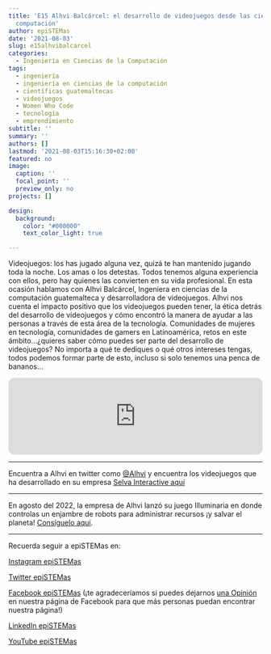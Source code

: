 ```yaml
---
title: 'E15 Alhvi Balcárcel: el desarrollo de videojuegos desde las ciencias de la
  computación'
author: epiSTEMas
date: '2021-08-03'
slug: e15alhvibalcarcel
categories:
  - Ingeniería en Ciencias de la Computación
tags:
  - ingeniería
  - ingeniería en ciencias de la computación
  - científicas guatemaltecas
  - videojuegos
  - Women Who Code
  - tecnología
  - emprendimiento
subtitle: ''
summary: ''
authors: []
lastmod: '2021-08-03T15:16:30+02:00'
featured: no
image:
  caption: ''
  focal_point: ''
  preview_only: no
projects: []

design:
  background:
    color: "#000000"
    text_color_light: true

---
```


Videojuegos: los has jugado alguna vez, quizá te han mantenido jugando toda la noche. Los amas o los detestas. Todos tenemos alguna experiencia con ellos, pero hay quienes las convierten en su vida profesional. En esta ocasión hablamos con Alhvi Balcárcel, Ingeniera en ciencias de la computación guatemalteca y desarrolladora de videojuegos. Alhvi nos cuenta el impacto positivo que los videojuegos pueden tener, la ética detrás del desarrollo de videojuegos y cómo encontró la manera de ayudar a las personas a través de esta área de la tecnología. Comunidades de mujeres en tecnología, comunidades de gamers en Latinoamérica, retos en este ámbito...¿quieres saber cómo puedes ser parte del desarrollo de videojuegos? No importa a qué te dediques o qué otros intereses tengas, todos podemos formar parte de esto, incluso si solo tenemos una penca de bananos...

<iframe style="border-radius:12px" src="https://open.spotify.com/embed/episode/0jbkeEvgt995hGMVcjeRb3?utm_source=generator&theme=0" width="100%" height="152" frameBorder="0" allowfullscreen="" allow="autoplay; clipboard-write; encrypted-media; fullscreen; picture-in-picture" loading="lazy"></iframe>


- - - - -


Encuentra a Alhvi en twitter como [@Alhvi](https://twitter.com/alhvi?lang=en) y encuentra los videojuegos que ha desarrollado en su empresa [Selva Interactive aquí](https://selvainteractive.com/site/)


- - - - -

En agosto del 2022, la empresa de Alhvi lanzó su juego Illuminaria en donde controlas un enjambre de robots para administrar recursos ¡y salvar el planeta! [Consíguelo aquí](https://store.steampowered.com/app/1719240/Illuminaria/).


- - - - -

Recuerda seguir a epiSTEMas en:

[Instagram epiSTEMas](https://www.instagram.com/epistemas/)  

[Twitter epiSTEMas](https://twitter.com/epiSTEMas_Pod)

[Facebook epiSTEMas](https://www.facebook.com/epiSTEMasPod) (¡te agradeceríamos si puedes dejarnos [una Opinión](https://www.facebook.com/epiSTEMasPod/reviews/) en nuestra página de Facebook para que más personas puedan encontrar nuestra página!)

[LinkedIn epiSTEMas](https://www.linkedin.com/company/epistemas-podcast/)

[YouTube epiSTEMas](https://www.youtube.com/@epistemaspodcast)